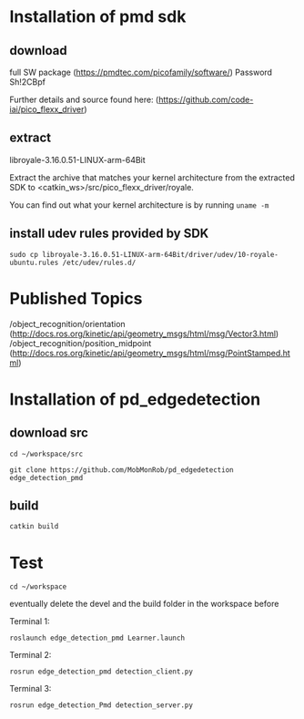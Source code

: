 # Installation of pmd sdk

## download 
full SW package (https://pmdtec.com/picofamily/software/) Password Sh!2CBpf

Further details and source found here: (https://github.com/code-iai/pico_flexx_driver)

## extract
  libroyale-3.16.0.51-LINUX-arm-64Bit
  
  Extract the archive that matches your kernel architecture from the extracted SDK to 
  <catkin_ws>/src/pico_flexx_driver/royale. 
  
  You can find out what your kernel architecture is by running 
  ```uname -m```

## install udev rules provided by SDK
```cd royale
sudo cp libroyale-3.16.0.51-LINUX-arm-64Bit/driver/udev/10-royale-ubuntu.rules /etc/udev/rules.d/
```

# Published Topics

/object_recognition/orientation (http://docs.ros.org/kinetic/api/geometry_msgs/html/msg/Vector3.html)
/object_recognition/position_midpoint (http://docs.ros.org/kinetic/api/geometry_msgs/html/msg/PointStamped.html)

# Installation of pd_edgedetection

## download src

```cd ~/workspace/src```

```git clone https://github.com/MobMonRob/pd_edgedetection edge_detection_pmd```

## build 
```catkin build```

# Test

```cd ~/workspace```

eventually delete the devel and the build folder in the workspace before

Terminal 1:

```roslaunch edge_detection_pmd Learner.launch```
 
Terminal 2:

```rosrun edge_detection_pmd detection_client.py```
 
Terminal 3:

```rosrun edge_detection_Pmd detection_server.py```
